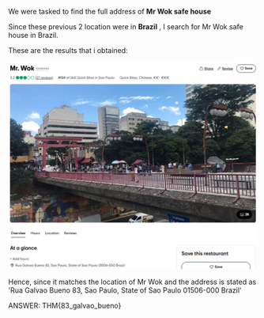 We were tasked to find the full address of **Mr Wok safe house**

Since these previous 2 location were in **Brazil** , I search for Mr Wok safe house in Brazil.

These are the results that i obtained:

![alt text](3_MrWokSafeHouse.png)

Hence, since it matches the location of Mr Wok and the address is stated as 'Rua Galvao Bueno 83, Sao Paulo, State of Sao Paulo 01506-000 Brazil'

ANSWER: THM{83_galvao_bueno}